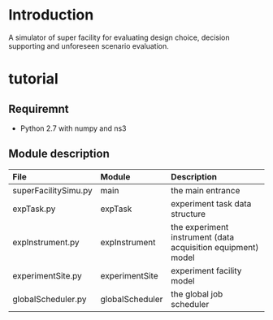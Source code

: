 # Introduction

A simulator of super facility for evaluating design choice, decision supporting and unforeseen scenario evaluation. 

# tutorial

## Requiremnt 

* Python 2.7 with numpy and ns3

## Module description 

| File               | Module           | Description  |
|:-------------------|:-------------|:-----|
|superFacilitySimu.py| main          | the main entrance |
|expTask.py |expTask| experiment task data structure|
|expInstrument.py | expInstrument |the experiment instrument (data acquisition equipment) model|
|experimentSite.py | experimentSite | experiment facility model |
| globalScheduler.py | globalScheduler | the global job scheduler|
